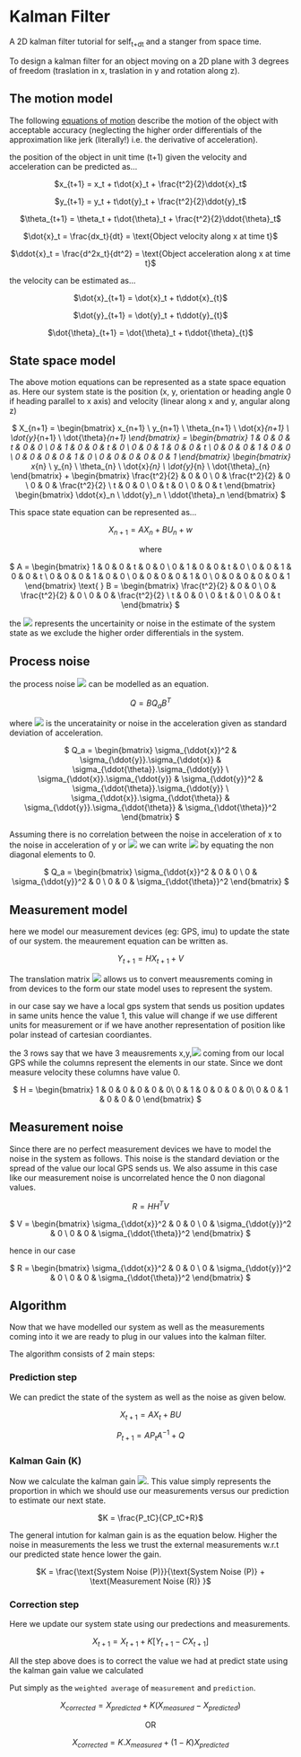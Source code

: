 # Kalman Filter

A 2D kalman filter tutorial for self<sub>t+dt</sub> and a stanger from space time.

To design a kalman filter for an object moving on a 2D plane with 3 degrees of freedom (traslation in x, traslation in y and rotation along z).

## The motion model

The following [equations of motion](https://en.wikipedia.org/wiki/Equations_of_motion) describe the motion of the object with acceptable accuracy (neglecting the higher order differentials of the approximation like jerk (literally!) i.e. the derivative of acceleration).

the position of the object in unit time (t+1) given the velocity and acceleration can be predicted as...

<center>

$x_{t+1} = x_t + t\dot{x}_t + \frac{t^2}{2}\ddot{x}_t$


$y_{t+1} = y_t + t\dot{y}_t + \frac{t^2}{2}\ddot{y}_t$


$\theta_{t+1} = \theta_t + t\dot{\theta}_t + \frac{t^2}{2}\ddot{\theta}_t$

$\dot{x}_t = \frac{dx_t}{dt} = \text{Object velocity along x at time t}$

$\ddot{x}_t = \frac{d^2x_t}{dt^2} = \text{Object acceleration along x at time t}$
</center>

the velocity can be estimated as...

<center>

$\dot{x}_{t+1} = \dot{x}_t + t\ddot{x}_{t}$


$\dot{y}_{t+1} = \dot{y}_t + t\ddot{y}_{t}$


$\dot{\theta}_{t+1} = \dot{\theta}_t + t\ddot{\theta}_{t}$

</center>


## State space model

The above motion equations can be represented as a state space equation as. Here our system state is the position (x, y, orientation or heading angle 0 if heading parallel to x axis) and velocity (linear along x and y, angular along z)

<center>

$
X_{n+1} = 
\begin{bmatrix}
x_{n+1} \\
y_{n+1} \\
\theta_{n+1} \\
\dot{x}_{n+1} \\
\dot{y}_{n+1} \\
\dot{\theta}_{n+1}
\end{bmatrix} =
\begin{bmatrix}
1 & 0 & 0 & t & 0 & 0 \\
0 & 1 & 0 & 0 & t & 0 \\
0 & 0 & 1 & 0 & 0 & t \\
0 & 0 & 0 & 1 & 0 & 0 \\
0 & 0 & 0 & 0 & 1 & 0 \\
0 & 0 & 0 & 0 & 0 & 1
\end{bmatrix}
\begin{bmatrix}
x_{n} \\
y_{n} \\
\theta_{n} \\
\dot{x}_{n} \\
\dot{y}_{n} \\
\dot{\theta}_{n}
\end{bmatrix}
+
\begin{bmatrix}
\frac{t^2}{2} & 0 & 0 \\
0 & \frac{t^2}{2} & 0 \\
0 & 0 & \frac{t^2}{2} \\
t & 0 & 0 \\
0 & t & 0 \\
0 & 0 & t
\end{bmatrix}
\begin{bmatrix}
\ddot{x}_n \\
\ddot{y}_n \\
\ddot{\theta}_n
\end{bmatrix}
$

</center>
This space state equation can be represented as...
<center>

$X_{n+1} = AX_n + BU_n + w$

where

$
A = 
\begin{bmatrix}
1 & 0 & 0 & t & 0 & 0 \\
0 & 1 & 0 & 0 & t & 0 \\
0 & 0 & 1 & 0 & 0 & t \\
0 & 0 & 0 & 1 & 0 & 0 \\
0 & 0 & 0 & 0 & 1 & 0 \\
0 & 0 & 0 & 0 & 0 & 1
\end{bmatrix} \text{ }
B =
\begin{bmatrix}
\frac{t^2}{2} & 0 & 0 \\
0 & \frac{t^2}{2} & 0 \\
0 & 0 & \frac{t^2}{2} \\
t & 0 & 0 \\
0 & t & 0 \\
0 & 0 & t
\end{bmatrix}
$

</center>

the <img src="https://render.githubusercontent.com/render/math?math=w"> represents the uncertainity or noise in the estimate of the system state as we exclude the higher order differentials in the system.

## Process noise

the process noise <img src="https://render.githubusercontent.com/render/math?math=w"> can be modelled as an equation.

<center>

$Q = BQ_aB^T$

</center>

where <img src="https://render.githubusercontent.com/render/math?math=Q_a"> is the unceratainity or noise in the acceleration given as standard deviation of acceleration.

<center>

$
Q_a =
\begin{bmatrix}
\sigma_{\ddot{x}}^2 & \sigma_{\ddot{y}}.\sigma_{\ddot{x}} & \sigma_{\ddot{\theta}}.\sigma_{\ddot{y}} \\
\sigma_{\ddot{x}}.\sigma_{\ddot{y}} & \sigma_{\ddot{y}}^2 & \sigma_{\ddot{\theta}}.\sigma_{\ddot{y}} \\
\sigma_{\ddot{x}}.\sigma_{\ddot{\theta}} & \sigma_{\ddot{y}}.\sigma_{\ddot{\theta}} & \sigma_{\ddot{\theta}}^2
\end{bmatrix}
$

</center>

Assuming there is no correlation between the noise in acceleration of x to the noise in acceleration of y or <img src="https://render.githubusercontent.com/render/math?math=\theta"> we can write <img src="https://render.githubusercontent.com/render/math?math=Q_a"> by equating the non diagonal elements to 0.

<center>

$
Q_a =
\begin{bmatrix}
\sigma_{\ddot{x}}^2 & 0 & 0 \\
0 & \sigma_{\ddot{y}}^2 & 0 \\
0 & 0 & \sigma_{\ddot{\theta}}^2
\end{bmatrix}
$

</center>

## Measurement model

here we model our measurement devices (eg: GPS, imu) to update the state of our system. the meaurement equation can be written as. 
<center>

$Y_{t+1} = H X_{t+1} + V$

</center>

The translation matrix <img src="https://render.githubusercontent.com/render/math?math=H"> allows us to convert meausrements coming in from devices to the form our state model uses to represent the system.

in our case say we have a local gps system that sends us position updates in same units hence the value 1, this value will change if we use different units for measurement or if we have another representation of position like polar instead of cartesian coordiantes.

the 3 rows say that we have 3 meausrements x,y,<img src="https://render.githubusercontent.com/render/math?math=\theta"> coming from our local GPS while the columns represent the elements in our state. Since we dont measure velocity these columns have value 0.

<center>

$
H =
\begin{bmatrix}
1 & 0 & 0 & 0 & 0 & 0\\
0 & 1 & 0 & 0 & 0 & 0\\
0 & 0 & 1 & 0 & 0 & 0
\end{bmatrix}
$

</center>

## Measurement noise

Since there are no perfect measurement devices we have to model the noise in the system as follows. This noise is the standard deviation or the spread of the value our local GPS sends us. We also assume in this case like our measurement noise is uncorrelated hence the 0 non diagonal values.

<center>

$R = HH^TV$

$
V =
\begin{bmatrix}
\sigma_{\ddot{x}}^2 & 0 & 0 \\
0 & \sigma_{\ddot{y}}^2 & 0 \\
0 & 0 & \sigma_{\ddot{\theta}}^2
\end{bmatrix}
$

</center>

hence in our case

<center>

$
R =
\begin{bmatrix}
\sigma_{\ddot{x}}^2 & 0 & 0 \\
0 & \sigma_{\ddot{y}}^2 & 0 \\
0 & 0 & \sigma_{\ddot{\theta}}^2
\end{bmatrix}
$

</center>

## Algorithm

Now that we have modelled our system as well as the measurements coming into it we are ready to plug in our values into the kalman filter.

The algorithm consists of 2 main steps:

### Prediction step

We can predict the state of the system as well as the noise as given below.

<center>

$X_{t+1} = AX_t + BU$

$P_{t+1} = AP_tA^{-1} + Q$

</center>

### Kalman Gain (K)

Now we calculate the kalman gain <img src="https://render.githubusercontent.com/render/math?math=K">. This value simply represents the proportion in which we should use our measurements versus our prediction to estimate our next state.

<center>

$K = \frac{P_tC}{CP_tC+R}$

</center>

The general intution for kalman gain is as the equation below. Higher the noise in measurements the less we trust the external measurements w.r.t our predicted state hence lower the gain.

<center>

$K = \frac{\text{System Noise (P)}}{\text{System Noise (P)} + \text{Measurement Noise (R)} }$

</center>

### Correction step

Here we update our system state using our predections and measurements.

<center>

$X_{t+1} = X_{t+1} + K[Y_{t+1} - CX_{t+1}]$

</center>

All the step above does is to correct the value we had at predict state using the kalman gain value we calculated

Put simply as the `weighted average` of `measurement` and `prediction`.

<center>

$X_{corrected} = X_{predicted} + K(X_{measured} - X_{predicted})$

OR

$X_{corrected} = K.X_{measured} + (1-K) X_{predicted}$

</center>

